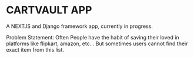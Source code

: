# CARTVAULT APP

A NEXTJS and Django framework app, currently in progress. 

Problem Statement: Often People have the habit of saving their loved in platforms like flipkart, amazon, etc... But sometimes users cannot find their exact item from this list. 
